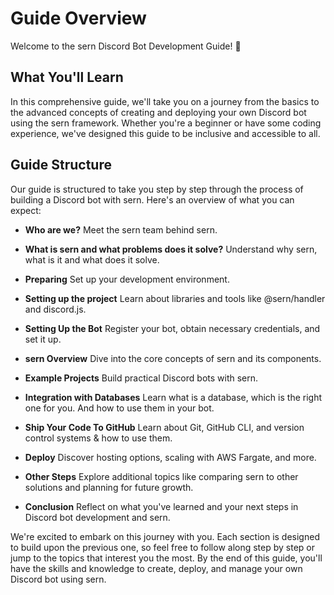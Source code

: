 # Guide Overview
Welcome to the sern Discord Bot Development Guide! 🚀 

## What You'll Learn
In this comprehensive guide, we'll take you on a journey from the basics to the advanced concepts of creating and deploying your own Discord bot using the sern framework. Whether you're a beginner or have some coding experience, we've designed this guide to be inclusive and accessible to all.

## Guide Structure
Our guide is structured to take you step by step through the process of building a Discord bot with sern. Here's an overview of what you can expect:

- **Who are we?** Meet the sern team behind sern.

- **What is sern and what problems does it solve?**
Understand why sern, what is it and what does it solve.

- **Preparing** Set up your development environment.

- **Setting up the project** Learn about libraries and tools like @sern/handler and discord.js.

- **Setting Up the Bot** Register your bot, obtain necessary credentials, and set it up.

- **sern Overview** Dive into the core concepts of sern and its components.

- **Example Projects** Build practical Discord bots with sern.

- **Integration with Databases** Learn what is a database, which is the right one for you. And how to use them in your bot.

- **Ship Your Code To GitHub** Learn about Git, GitHub CLI, and version control systems & how to use them.

- **Deploy** Discover hosting options, scaling with AWS Fargate, and more.

- **Other Steps** Explore additional topics like comparing sern to other solutions and planning for future growth.

- **Conclusion** Reflect on what you've learned and your next steps in Discord bot development and sern.

We're excited to embark on this journey with you. Each section is designed to build upon the previous one, so feel free to follow along step by step or jump to the topics that interest you the most. By the end of this guide, you'll have the skills and knowledge to create, deploy, and manage your own Discord bot using sern.
